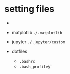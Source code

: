 # setting files

- 

- matplotlib `./.matplotlib`

- jupyter `./.jupyter/custom`

- dotfiles
  - `.bashrc`
  - `.bash_profile`y`

